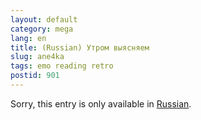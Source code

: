 ```yaml
---
layout: default
category: mega
lang: en
title: (Russian) Утром выясняем
slug: ane4ka
tags: emo reading retro 
postid: 901
---
```

<p>Sorry, this entry is only available in <a href="http://mega.genn.org/export/getposts.php">Russian</a>.</p>